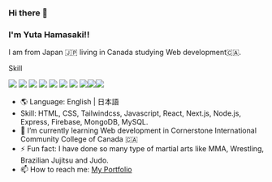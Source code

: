 ### Hi there 👋
### I'm Yuta Hamasaki!! 
I am from Japan 🇯🇵 living in Canada studying Web development🇨🇦.

Skill

![](https://img.shields.io/badge/JavaScript-F7DF1E?style=for-the-badge&logo=javascript&logoColor=black)
![](https://img.shields.io/badge/React-20232A?style=for-the-badge&logo=react&logoColor=61DAFB)
![](https://img.shields.io/badge/next.js-000000?style=for-the-badge&logo=nextdotjs&logoColor=white)
 <img src="https://img.shields.io/badge/Node%20js-339933?style=for-the-badge&logo=nodedotjs&logoColor=white" />
![](https://img.shields.io/badge/tailwindcss-0081CB?style=for-the-badge&logo=material-ui&logoColor=white)
<img src="https://img.shields.io/badge/Material%20UI-007FFF?style=for-the-badge&logo=mui&logoColor=white"/>
![](https://img.shields.io/badge/Bootstrap-563D7C?style=for-the-badge&logo=bootstrap&logoColor=white)
<img src="https://img.shields.io/badge/MongoDB-4EA94B?style=for-the-badge&logo=mongodb&logoColor=white"/><img src="  https://img.shields.io/badge/MySQL-005C84?style=for-the-badge&logo=mysql&logoColor=white"><img src="https://img.shields.io/badge/Vercel-000000?style=for-the-badge&logo=vercel&logoColor=white"/>

- 🌎 Language: English | 日本語 
- Skill: HTML, CSS, Tailwindcss, Javascript, React, Next.js, Node.js, Express, Firebase, MongoDB, MySQL.
- 🌱 I’m currently learning Web development in Cornerstone International Community College of Canada 🇨🇦
- ⚡ Fun fact: I have done so many type of martial arts like MMA, Wrestling, Brazilian Jujitsu and Judo.
- 📫 How to reach me: [My Portfolio](https://yuta-hamasaki.vercel.app)